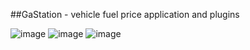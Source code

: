 ##GaStation - vehicle fuel price application and plugins

![image](https://github.com/berkedursunoglu/GaStation/blob/master/ss1.png?raw=true)
![image](https://github.com/berkedursunoglu/GaStation/blob/master/ss2.png?raw=true)
![image](https://github.com/berkedursunoglu/GaStation/blob/master/ss3.png?raw=true)
